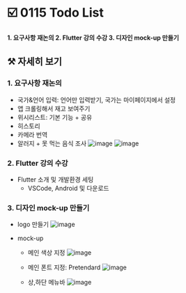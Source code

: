 # ☑️ 0115 Todo List
<b>1. 요구사항 재논의
2. Flutter 강의 수강
3. 디자인 mock-up 만들기
</b>

## ⚒️ 자세히 보기
### 1. 요구사항 재논의
- 국가&언어 입력: 언어만 입력받기, 국가는 마이페이지에서 설정
- 앱 크롤링해서 재고 보여주기
- 위시리스트: 기본 기능 + 공유
- 히스토리
- 카메라 번역
- 알러지 + 못 먹는 음식 조사
![image](/uploads/9024e069ed1e3dcd185596be7cf2591a/image.png)
![image](/uploads/845cbf4fed2f07e6fe7c8e1b40bb0580/image.png)

### 2. Flutter 강의 수강
- Flutter 소개 및 개발환경 세팅
    - VSCode, Android 및 다운로드

### 3. 디자인 mock-up 만들기
- logo 만들기
![image](/uploads/e78d7ed56164e9f060c27e4158938df0/image.png)

- mock-up
    - 메인 색상 지정
    ![image](/uploads/6659b4090c513db800e4171137f429ec/image.png)

    - 메인 폰트 지정: Pretendard
    ![image](/uploads/9285de3b993dc52e4214122e8f48660a/image.png)

    - 상,하단 메뉴바
    ![image](/uploads/8b2f1ee63aff230cf8c75546267ed467/image.png)

